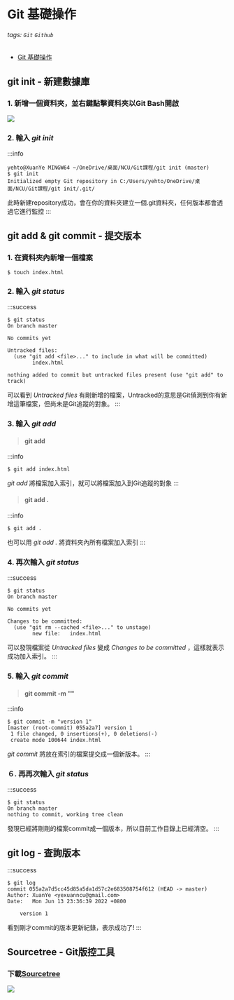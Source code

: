 # **Git 基礎操作**
###### tags: `Git` `Github`
* [Git 基礎操作](https://w3c.hexschool.com/category/Git%20%E5%9F%BA%E7%A4%8E%E6%93%8D%E4%BD%9C)
## **git init - 新建數據庫**
### 1. 新增一個資料夾，並右鍵點擊資料夾以Git Bash開啟
![](https://i.imgur.com/d9rmG07.png)
### 2. 輸入 *git init*
:::info
```yehto@XuanYe MINGW64 ~/OneDrive/桌面/NCU/Git課程/git init (master)
yehto@XuanYe MINGW64 ~/OneDrive/桌面/NCU/Git課程/git init (master)
$ git init
Initialized empty Git repository in C:/Users/yehto/OneDrive/桌面/NCU/Git課程/git init/.git/
```
此時新建repository成功，會在你的資料夾建立一個.git資料夾，任何版本都會透過它進行監控
:::
## **git add & git commit - 提交版本**
### 1. 在資料夾內新增一個檔案
```
$ touch index.html
```
### 2. 輸入 *git status*
:::success
```
$ git status
On branch master

No commits yet

Untracked files:
  (use "git add <file>..." to include in what will be committed)
        index.html

nothing added to commit but untracked files present (use "git add" to track)
```
可以看到 *Untracked files* 有剛新增的檔案，Untracked的意思是Git偵測到你有新增這筆檔案，但尚未是Git追蹤的對象。
:::
### 3. 輸入 *git add*
> ####  git add <file name>
:::info
```
$ git add index.html
```
*git add* 將檔案加入索引，就可以將檔案加入到Git追蹤的對象
:::
> #### git add .
:::info
```
$ git add .
```
也可以用 *git add .* 將資料夾內所有檔案加入索引
:::
### 4. 再次輸入 *git status*
:::success
```
$ git status
On branch master

No commits yet

Changes to be committed:
  (use "git rm --cached <file>..." to unstage)
        new file:   index.html
```
可以發現檔案從 *Untracked files* 變成 *Changes to be committed* ，這樣就表示成功加入索引。
:::
### 5. 輸入 *git commit*
> #### git commit -m "<version info>"
:::info
```
$ git commit -m "version 1"
[master (root-commit) 055a2a7] version 1
 1 file changed, 0 insertions(+), 0 deletions(-)
 create mode 100644 index.html
```
*git commit* 將放在索引的檔案提交成一個新版本。
:::
### ６. 再再次輸入 *git status*
:::success
```
$ git status
On branch master
nothing to commit, working tree clean
```
發現已經將剛剛的檔案commit成一個版本，所以目前工作目錄上已經清空。
:::
## **git log - 查詢版本**
:::success
```
$ git log
commit 055a2a7d5cc45d85a5da1d57c2e683508754f612 (HEAD -> master)
Author: XuanYe <yexuanncu@gmail.com>
Date:   Mon Jun 13 23:36:39 2022 +0800

    version 1
```
看到剛才commit的版本更新紀錄，表示成功了!
:::
## **Sourcetree - Git版控工具**
### 下載[Sourcetree](https://www.sourcetreeapp.com/)
![](https://i.imgur.com/0fYyYOb.png)